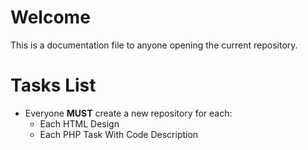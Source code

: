 # Welcome

This is a documentation file to anyone opening the current repository.

# Tasks List
- Everyone **MUST** create a new repository for each:
    - Each HTML Design
    - Each PHP Task With Code Description 